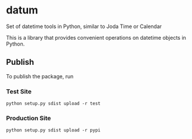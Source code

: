 # datum
Set of datetime tools in Python, similar to Joda Time or Calendar

This is a library that provides convenient operations on datetime objects in Python.

## Publish 

To publish the package, run

### Test Site

```
python setup.py sdist upload -r test
```

### Production Site

```
python setup.py sdist upload -r pypi
```